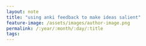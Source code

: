 ```yaml
---
layout: note
title: "using anki feedback to make ideas salient"
feature-image: /assets/images/author-image.png
permalink: /:year/:month/:day/:title
tags:
---
```

